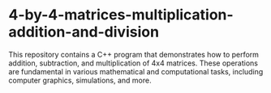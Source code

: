 # 4-by-4-matrices-multiplication-addition-and-division
This repository contains a C++ program that demonstrates how to perform addition, subtraction, and multiplication of 4x4 matrices. These operations are fundamental in various mathematical and computational tasks, including computer graphics, simulations, and more.
